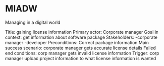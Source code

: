 # MIADW
Managing in a digital world

Title: gaining license information
Primary actor: Corporate manager
Goal in context: get information about software package
Stakeholders: 
	  -corporate manager
	  -developer
Preconditions: Correct package information
Main success scenario: corporate manager gets accurate license details
Failed end conditions: corp manager gets invalid license information
Trigger: corp manager upload project information to what license information is wanted

